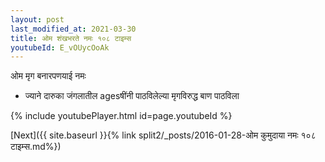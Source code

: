 ```yaml
---
layout: post
last_modified_at: 2021-03-30
title: ओम शंखभरते नमः १०८ टाइम्स
youtubeId: E_vOUycOoAk
---
```

 
 
 ओम मृग बनारपणयाई नमः  
 
 -  ज्याने दारुका जंगलातील agesषींनी पाठविलेल्या मृगविरुद्ध बाण पाठविला 
 
  
 
  
 
 
 
 
 
 


{% include youtubePlayer.html id=page.youtubeId %}
 
[Next]({{ site.baseurl }}{% link  split2/_posts/2016-01-28-ओम कुमुदाया नमः १०८ टाइम्स.md%})
 
